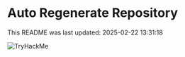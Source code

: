 # Auto Regenerate Repository

This README was last updated: 2025-02-22 13:31:18

 ![TryHackMe](https://tryhackme.com/badge/533634)